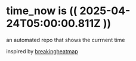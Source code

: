 # time_now is (( 2025-04-24T05:00:00.811Z ))

an automated repo that shows the currnent time

inspired by [breakingheatmap](https://github.com/breakingheatmap/breakingheatmap)